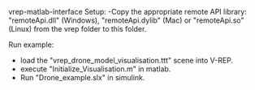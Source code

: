 vrep-matlab-interface
Setup:
-Copy the appropriate remote API library: "remoteApi.dll" (Windows), "remoteApi.dylib" (Mac) or "remoteApi.so" (Linux) from the vrep folder to this folder.

Run example:
- load the "vrep_drone_model_visualisation.ttt" scene into V-REP.
- execute "Initialize_Visualisation.m" in matlab.
- Run "Drone_example.slx" in simulink.